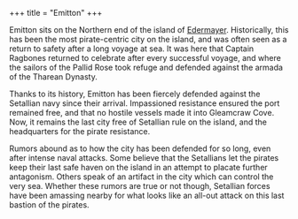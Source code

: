 +++
title = "Emitton"
+++

Emitton sits on the Northern end of the island of [Edermayer](../edermayer).
Historically, this has been the most pirate-centric city on the island, and was
often seen as a return to safety after a long voyage at sea. It was here that
Captain Ragbones returned to celebrate after every successful voyage, and where
the sailors of the Pallid Rose took refuge and defended against the armada of
the Tharean Dynasty.

Thanks to its history, Emitton has been fiercely defended against the Setallian
navy since their arrival. Impassioned resistance ensured the port remained free,
and that no hostile vessels made it into Gleamcraw Cove. Now, it remains the
last city free of Setallian rule on the island, and the headquarters for the
pirate resistance.

Rumors abound as to how the city has been defended for so long, even after
intense naval attacks. Some believe that the Setallians let the pirates keep
their last safe haven on the island in an attempt to placate further antagonism.
Others speak of an artifact in the city which can control the very sea. Whether
these rumors are true or not though, Setallian forces have been amassing nearby
for what looks like an all-out attack on this last bastion of the pirates.

